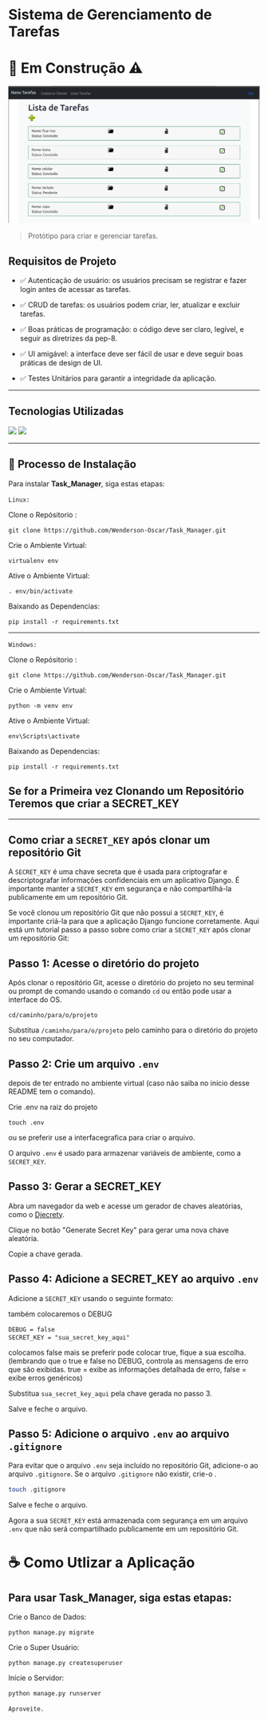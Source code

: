 # Sistema de Gerenciamento de Tarefas

# 🔨 Em Construção ⚠️

<img src="static/img/task_home.png">

>Protótipo para criar e gerenciar tarefas.

## Requisitos de Projeto

* ✅ Autenticação de usuário: os usuários precisam se registrar e fazer login antes de acessar as tarefas.

* ✅ CRUD de tarefas: os usuários podem criar, ler, atualizar e excluir tarefas.

* ✅ Boas práticas de programação: o código deve ser claro, legível, e seguir as diretrizes da pep-8.

* ✅ UI amigável: a interface deve ser fácil de usar e deve seguir boas práticas de design de UI.

* ✅ Testes Unitários para garantir a integridade da aplicação.

<hr>

## Tecnologias Utilizadas

<img src="https://img.shields.io/badge/Python-14354C?style=for-the-badge&logo=python&logoColor=white">
<img src="https://img.shields.io/badge/Django-092E20?style=for-the-badge&logo=django&logoColor=white">

<hr>

## 🚀 Processo de Instalação

Para instalar **Task_Manager**, siga estas etapas:

`Linux:`

Clone o Repósitorio :
```
git clone https://github.com/Wenderson-Oscar/Task_Manager.git
```
Crie o Ambiente Virtual:
```
virtualenv env
```
Ative o Ambiente Virtual:
```
. env/bin/activate
```
Baixando as Dependencias:

```
pip install -r requirements.txt
```

<hr>

`Windows:`

Clone o Repósitorio :
```
git clone https://github.com/Wenderson-Oscar/Task_Manager.git
```
Crie o Ambiente Virtual:
```
python -m venv env
```
Ative o Ambiente Virtual:
```
env\Scripts\activate
```
Baixando as Dependencias:

```
pip install -r requirements.txt
```


## Se for a Primeira vez Clonando um Repositório Teremos que criar a SECRET_KEY

<hr>

## Como criar a `SECRET_KEY` após clonar um repositório Git

A `SECRET_KEY` é uma chave secreta que é usada para criptografar e descriptografar informações confidenciais em um aplicativo Django. É importante manter a `SECRET_KEY` em segurança e não compartilhá-la publicamente em um repositório Git.

Se você clonou um repositório Git que não possui a `SECRET_KEY`, é importante criá-la para que a aplicação Django funcione corretamente. Aqui está um tutorial passo a passo sobre como criar a `SECRET_KEY` após clonar um repositório Git:

## Passo 1: Acesse o diretório do projeto

Após clonar o repositório Git, acesse o diretório do projeto no seu terminal ou prompt de comando usando o comando `cd` ou então pode usar a interface do OS.

```
cd/caminho/para/o/projeto
```

Substitua `/caminho/para/o/projeto` pelo caminho para o diretório do projeto no seu computador.

## Passo 2: Crie um arquivo `.env`

depois de ter entrado no ambiente virtual (caso não saiba no início desse README tem o comando).

Crie .env na raiz do projeto

```
touch .env
```

ou se preferir use a interfacegrafica para criar o arquivo.

O arquivo `.env` é usado para armazenar variáveis de ambiente, como a `SECRET_KEY`.

## Passo 3: Gerar a SECRET_KEY

Abra um navegador da web e acesse um gerador de chaves aleatórias, como o [Djecrety](https://djecrety.ir/).

Clique no botão "Generate Secret Key" para gerar uma nova chave aleatória.

Copie a chave gerada.

## Passo 4: Adicione a SECRET_KEY ao arquivo `.env`

Adicione a `SECRET_KEY` usando o seguinte formato:

também colocaremos o DEBUG 

```
DEBUG = false
SECRET_KEY = "sua_secret_key_aqui"
```
colocamos false mais se preferir pode colocar true, fique a sua escolha.
<br>
(lembrando que o true e false no DEBUG, controla as mensagens de erro que são exibidas.
true = exibe as informações detalhada de erro, false = exibe erros genéricos)

Substitua `sua_secret_key_aqui` pela chave gerada no passo 3.

Salve e feche o arquivo.

## Passo 5: Adicione o arquivo `.env` ao arquivo `.gitignore`

Para evitar que o arquivo `.env` seja incluído no repositório Git, adicione-o ao arquivo `.gitignore`. Se o arquivo `.gitignore` não existir, crie-o .

``` sh
touch .gitignore
```

Salve e feche o arquivo.

Agora a sua `SECRET_KEY` está armazenada com segurança em um arquivo `.env` que não será compartilhado publicamente em um repositório Git.

# ☕ Como Utlizar a Aplicação

## Para usar **Task_Manager**, siga estas etapas:

Crie o Banco de Dados:
```
python manage.py migrate 
```
Crie o Super Usuário:
```
python manage.py createsuperuser
```
Inície o Servidor: 
```
python manage.py runserver
```
`Aproveite.`